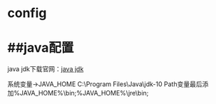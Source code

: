 # config

##java配置
==========================================
java jdk下载官网：<a href="http://www.oracle.com/technetwork/java/javase/downloads/index.html" target="_blank">java jdk</a>

系统变量->JAVA_HOME C:\Program Files\Java\jdk-10
Path变量最后添加%JAVA_HOME%\bin;%JAVA_HOME%\jre\bin;

